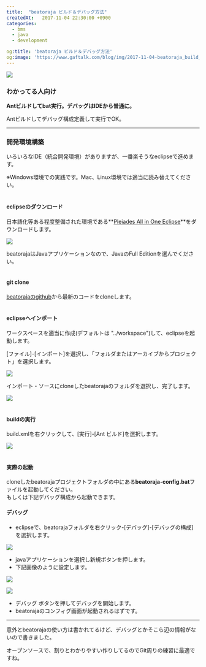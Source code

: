 ```yaml
---
title:  "beatoraja ビルド＆デバッグ方法"
createdAt:   2017-11-04 22:30:00 +0900
categories: 
  - bms
  - java
  - development

og:title: 'beatoraja ビルド＆デバッグ方法'
og:image: 'https://www.gaftalk.com/blog/img/2017-11-04-beatoraja_build_b.png'
---
```


![](/blog/img/2017-11-04-beatoraja_build_b.png)

### わかってる人向け

**Antビルドしてbat実行。デバッグはIDEから普通に。**

Antビルドしてデバッグ構成定義して実行でOK。

***

### 開発環境構築

いろいろなIDE（統合開発環境）がありますが、一番楽そうなeclipseで進めます。

※Windows環境での実践です。Mac、Linux環境では適当に読み替えてください。
<br><br>

#### eclipseのダウンロード

日本語化等ある程度整備された環境である**[Pleiades All in One Eclipse](http://mergedoc.osdn.jp/index.html#/pleiades_distros4.7.html)**をダウンロードします。

![](/blog/img/2017-11-04-beatoraja_build_eclipse.png)

beatorajaはJavaアプリケーションなので、JavaのFull Editionを選んでください。
<br><br>

#### git clone

[beatorajaのgithub](https://github.com/exch-bms2/beatoraja)から最新のコードをcloneします。
<br><br>

#### eclipseへインポート

ワークスペースを適当に作成(デフォルトは "../workspace")して、eclipseを起動します。

[ファイル]-[インポート]を選択し、「フォルダまたはアーカイブからプロジェクト」を選択します。

![](/blog/img/2017-11-04-beatoraja_build_eclipse_2.png)

インポート・ソースにcloneしたbeatorajaのフォルダを選択し、完了します。

![](/blog/img/2017-11-04-beatoraja_build_eclipse_3.png)
<br><br>

#### buildの実行

build.xmlを右クリックして、[実行]-[Ant ビルド]を選択します。

![](/blog/img/2017-11-04-beatoraja_build_eclipse_4.png)
<br><br>

#### 実際の起動

cloneしたbeatorajaプロジェクトフォルダの中にある**beatoraja-config.bat**ファイルを起動してください。
<br>
もしくは下記デバッグ構成から起動できます。

#### デバッグ

* eclipseで、beatorajaフォルダを右クリック-[デバッグ]-[デバッグの構成] を選択します。

![](/blog/img/2017-11-04-beatoraja_build_eclipse_7.png)

* javaアプリケーションを選択し新規ボタンを押します。 
* 下記画像のように設定します。  

![](/blog/img/2017-11-04-beatoraja_build_eclipse_5.png)

![](/blog/img/2017-11-04-beatoraja_build_eclipse_6.png)

* デバッグ ボタンを押してデバッグを開始します。
* beatorajaのコンフィグ画面が起動されるはずです。

***

意外とbeatorajaの使い方は書かれてるけど、デバッグとかそこら辺の情報がないので書きました。

オープンソースで、割りとわかりやすい作りしてるのでGit周りの練習に最適ですね。
